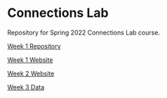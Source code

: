 # Connections Lab

Repository for Spring 2022 Connections Lab course. 

[Week 1 Repository](https://github.com/OyungerelA/Connections_Lab_Week1)

[Week 1 Website]()

[Week 2 Website](https://oyungerela.github.io/Connections_Lab/Week2/)

[Week 3 Data](https://oyungerela.github.io/Connections_Lab/Week3/)



  
